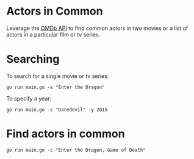 # Actors in Common
Leverage the [OMDb API](http://omdbapi.com) to find common actors in two movies or a list of actors in a particular film or tv series.

# Searching
To search for a single movie or tv series:

`go run main.go -s "Enter the Dragon"`

To specify a year:

`go run main.go -s "Daredevil" -y 2015`

# Find actors in common
`go run main.go -c "Enter the Dragon, Game of Death"`

